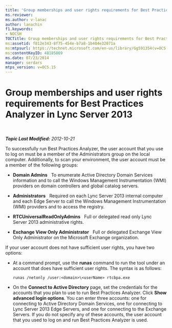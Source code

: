 ```yaml
---
title: 'Group memberships and user rights requirements for Best Practices Analyzer'
ms.reviewer: 
ms.author: v-lanac
author: lanachin
f1.keywords:
- NOCSH
TOCTitle: Group memberships and user rights requirements for Best Practices Analyzer
ms:assetid: f812e343-8f75-454e-b7a8-1b404e32071a
ms:mtpsurl: https://technet.microsoft.com/en-us/library/Gg591354(v=OCS.15)
ms:contentKeyID: 48185869
ms.date: 07/23/2014
manager: serdars
mtps_version: v=OCS.15
---
```


<div data-xmlns="http://www.w3.org/1999/xhtml">

<div class="topic" data-xmlns="http://www.w3.org/1999/xhtml" data-msxsl="urn:schemas-microsoft-com:xslt" data-cs="https://msdn.microsoft.com/">

<div data-asp="https://msdn2.microsoft.com/asp">

# Group memberships and user rights requirements for Best Practices Analyzer in Lync Server 2013

</div>

<div id="mainSection">

<div id="mainBody">

<span> </span>

_**Topic Last Modified:** 2012-10-21_

To successfully run Best Practices Analyzer, the user account that you use to log on must be a member of the Administrators group on the local computer. Additionally, to scan your environment, the user account must be a member of the following groups:

  - **Domain Admins**   To enumerate Active Directory Domain Services information and to call the Windows Management Instrumentation (WMI) providers on domain controllers and global catalog servers.

  - **Administrators**   Required on each Lync Server 2013 internal computer and each Edge Server to call the Windows Management Instrumentation (WMI) providers and to access the registry.

  - **RTCUniversalReadOnlyAdmins**   Full or delegated read only Lync Server 2013 administrative rights.

  - **Exchange View Only Administrator**   Full or delegated Exchange View Only Administrator on the Microsoft Exchange organization.

If your user account does not have sufficient user rights, you have two options:

  - At a command prompt, use the **runas** command to run the tool under an account that does have sufficient user rights. The syntax is as follows:
    
        runas /netonly /user:<domain>\<userName> rtcbpa.exe

  - On the **Connect to Active Directory** page, set the credentials for the accounts that you plan to use to run Best Practices Analyzer. Click **Show advanced login options**. You can enter three accounts: one for connecting to Active Directory Domain Services, one for connecting to Lync Server 2013 Edge Servers, and one for connecting to the Exchange Servers. If you do not specify any of these accounts, the user account that you used to log on and run Best Practices Analyzer is used.

</div>

<span> </span>

</div>

</div>

</div>

